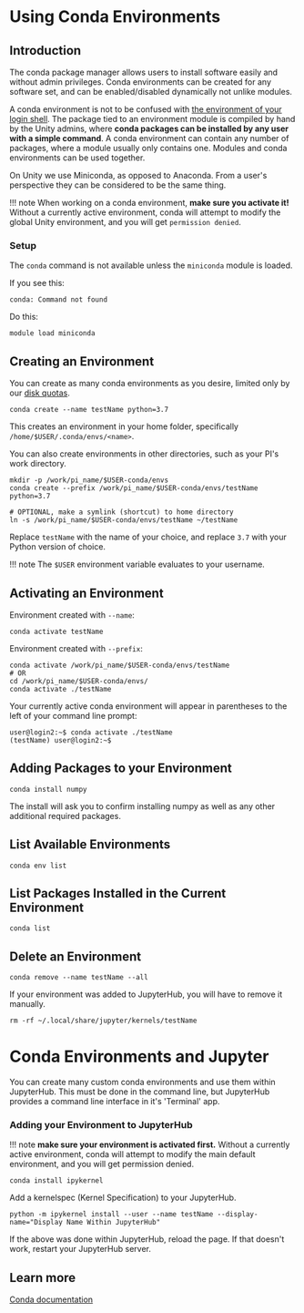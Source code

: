 # Using Conda Environments #

## Introduction ##

The conda package manager allows users to install software easily and without admin privileges. Conda environments can be created for any software set, and can be enabled/disabled dynamically not unlike modules.

A conda environment is not to be confused with [the environment of your login shell](module-intro.md). The package tied to an environment module is compiled by hand by the Unity admins, where **conda packages can be installed by any user with a simple command**. A conda environment can contain any number of packages, where a module usually only contains one. Modules and conda environments can be used together.

On Unity we use Miniconda, as opposed to Anaconda. From a user's perspective they can be considered to be the same thing.

!!! note
    When working on a conda environment, **make sure you activate it!** Without a currently active environment, conda will attempt to modify the global Unity environment, and you will get `permission denied`.

### Setup ###
The <red>`conda`</red> command is not available unless the `miniconda` module is loaded.

If you see this:
```
conda: Command not found
```
Do this:
```
module load miniconda
```

## Creating an Environment ##
You can create as many conda environments as you desire, limited only by our [disk quotas](../technical/storage.md).
```
conda create --name testName python=3.7
```
This creates an environment in your home folder, specifically `/home/$USER/.conda/envs/<name>`.

You can also create environments in other directories, such as your PI's work directory.
```
mkdir -p /work/pi_name/$USER-conda/envs
conda create --prefix /work/pi_name/$USER-conda/envs/testName python=3.7

# OPTIONAL, make a symlink (shortcut) to home directory
ln -s /work/pi_name/$USER-conda/envs/testName ~/testName
```

Replace `testName` with the name of your choice, and replace `3.7` with your Python version of choice.

!!! note
    The `$USER` environment variable evaluates to your username.

## Activating an Environment ##
Environment created with `--name`:
```
conda activate testName
```
Environment created with `--prefix`:
```
conda activate /work/pi_name/$USER-conda/envs/testName
# OR
cd /work/pi_name/$USER-conda/envs/
conda activate ./testName
```

Your currently active conda environment will appear in parentheses to the left of your command line prompt:
```
user@login2:~$ conda activate ./testName
(testName) user@login2:~$
```

## Adding Packages to your Environment ##
```
conda install numpy
```
The install will ask you to confirm installing numpy as well as any other additional required packages.

## List Available Environments ##
```
conda env list
```

## List Packages Installed in the Current Environment ##
```
conda list
```

## Delete an Environment ##
```
conda remove --name testName --all
```
If your environment was added to JupyterHub, you will have to remove it manually.
```
rm -rf ~/.local/share/jupyter/kernels/testName
```

# Conda Environments and Jupyter

You can create many custom conda environments and use them within JupyterHub. This must be done in the command line, but JupyterHub provides a command line interface in it's 'Terminal' app.

### Adding your Environment to JupyterHub ###
!!! note
    **make sure your environment is activated first.** Without a currently active environment, conda will attempt to modify the main default environment, and you will get permission denied.
```
conda install ipykernel
```
Add a kernelspec (Kernel Specification) to your JupyterHub.
```
python -m ipykernel install --user --name testName --display-name="Display Name Within JupyterHub"
```
If the above was done within JupyterHub, reload the page. If that doesn't work, restart your JupyterHub server.

## Learn more ##
[Conda documentation](https://docs.conda.io/projects/conda/en/latest/user-guide/tasks/manage-environments.html)
